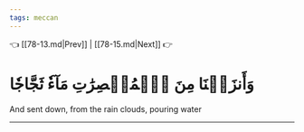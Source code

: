 ```yaml
---
tags: meccan
---
```


👈 [[78-13.md|Prev]] | [[78-15.md|Next]] 👉

# وَأَنزَلۡنَا مِنَ ٱلۡمُعۡصِرَٰتِ مَآءٗ ثَجَّاجٗا

And sent down, from the rain clouds, pouring water

---


